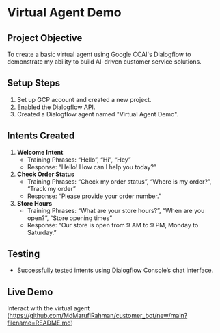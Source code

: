 # Virtual Agent Demo

## Project Objective
To create a basic virtual agent using Google CCAI's Dialogflow to demonstrate my ability to build AI-driven customer service solutions.

## Setup Steps
1. Set up GCP account and created a new project.
2. Enabled the Dialogflow API.
3. Created a Dialogflow agent named "Virtual Agent Demo".

## Intents Created
1. **Welcome Intent**
   - Training Phrases: “Hello”, “Hi”, “Hey”
   - Response: “Hello! How can I help you today?”
2. **Check Order Status**
   - Training Phrases: “Check my order status”, “Where is my order?”, “Track my order”
   - Response: “Please provide your order number.”
3. **Store Hours**
   - Training Phrases: “What are your store hours?”, “When are you open?”, “Store opening times”
   - Response: “Our store is open from 9 AM to 9 PM, Monday to Saturday.”

## Testing
- Successfully tested intents using Dialogflow Console’s chat interface.

## Live Demo
Interact with the virtual agent (https://github.com/MdMarufiRahman/customer_bot/new/main?filename=README.md)
